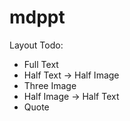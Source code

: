 # mdppt

Layout Todo:

 - Full Text
 - Half Text -> Half Image
 - Three Image
 - Half Image -> Half Text
 - Quote
  